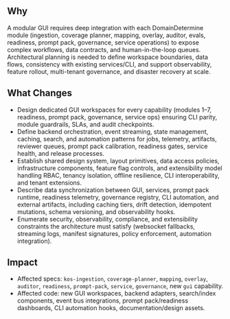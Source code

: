 ## Why
A modular GUI requires deep integration with each DomainDetermine module (ingestion, coverage planner, mapping, overlay, auditor, evals, readiness, prompt pack, governance, service operations) to expose complex workflows, data contracts, and human-in-the-loop queues. Architectural planning is needed to define workspace boundaries, data flows, consistency with existing services/CLI, and support observability, feature rollout, multi-tenant governance, and disaster recovery at scale.

## What Changes
- Design dedicated GUI workspaces for every capability (modules 1–7, readiness, prompt pack, governance, service ops) ensuring CLI parity, module guardrails, SLAs, and audit checkpoints.
- Define backend orchestration, event streaming, state management, caching, search, and automation patterns for jobs, telemetry, artifacts, reviewer queues, prompt pack calibration, readiness gates, service health, and release processes.
- Establish shared design system, layout primitives, data access policies, infrastructure components, feature flag controls, and extensibility model handling RBAC, tenancy isolation, offline resilience, CLI interoperability, and tenant extensions.
- Describe data synchronization between GUI, services, prompt pack runtime, readiness telemetry, governance registry, CLI automation, and external artifacts, including caching tiers, drift detection, idempotent mutations, schema versioning, and observability hooks.
- Enumerate security, observability, compliance, and extensibility constraints the architecture must satisfy (websocket fallbacks, streaming logs, manifest signatures, policy enforcement, automation integration).

## Impact
- Affected specs: `kos-ingestion`, `coverage-planner`, `mapping`, `overlay`, `auditor`, `readiness`, `prompt-pack`, `service`, `governance`, new `gui` capability.
- Affected code: new GUI workspaces, backend adapters, search/index components, event bus integrations, prompt pack/readiness dashboards, CLI automation hooks, documentation/design assets.
